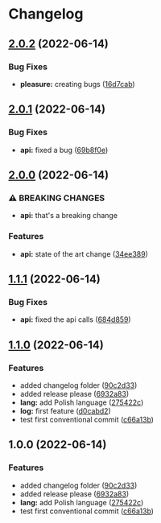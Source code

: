 # Changelog

## [2.0.2](https://github.com/denis-emanuel/node_tests/compare/v2.0.1...v2.0.2) (2022-06-14)


### Bug Fixes

* **pleasure:** creating bugs ([16d7cab](https://github.com/denis-emanuel/node_tests/commit/16d7cab41fb7a869101e3bcae930f201961dfe18))

## [2.0.1](https://github.com/denis-emanuel/node_tests/compare/v2.0.0...v2.0.1) (2022-06-14)


### Bug Fixes

* **api:** fixed a bug ([69b8f0e](https://github.com/denis-emanuel/node_tests/commit/69b8f0eee3666ec6ed143c49c62c2936bf830fee))

## [2.0.0](https://github.com/denis-emanuel/node_tests/compare/v1.1.1...v2.0.0) (2022-06-14)


### ⚠ BREAKING CHANGES

* **api:** that's a breaking change

### Features

* **api:** state of the art change ([34ee389](https://github.com/denis-emanuel/node_tests/commit/34ee389276a7b2dc1dcc3b985ef75e8d8e7bb5f3))

## [1.1.1](https://github.com/denis-emanuel/node_tests/compare/v1.1.0...v1.1.1) (2022-06-14)


### Bug Fixes

* **api:** fixed the api calls ([684d859](https://github.com/denis-emanuel/node_tests/commit/684d8591cff3a33fd679a85079e63de874601dc4))

## [1.1.0](https://github.com/denis-emanuel/node_tests/compare/v1.0.0...v1.1.0) (2022-06-14)


### Features

* added changelog folder ([90c2d33](https://github.com/denis-emanuel/node_tests/commit/90c2d33777e3803ce5b980b20338792dee78a659))
* added release please ([6932a83](https://github.com/denis-emanuel/node_tests/commit/6932a839358d8e2a497651cfd3b1b5e3636cfcbe))
* **lang:** add Polish language ([275422c](https://github.com/denis-emanuel/node_tests/commit/275422c960d5ec573bbd3833515e8c6e93431d5d))
* **log:** first feature ([d0cabd2](https://github.com/denis-emanuel/node_tests/commit/d0cabd225b090838b371bde14bbe79162f2bf566))
* test first conventional commit ([c66a13b](https://github.com/denis-emanuel/node_tests/commit/c66a13b4f0097473b0901935c9f0ef78e10cc4d0))

## 1.0.0 (2022-06-14)


### Features

* added changelog folder ([90c2d33](https://github.com/denis-emanuel/node_tests/commit/90c2d33777e3803ce5b980b20338792dee78a659))
* added release please ([6932a83](https://github.com/denis-emanuel/node_tests/commit/6932a839358d8e2a497651cfd3b1b5e3636cfcbe))
* **lang:** add Polish language ([275422c](https://github.com/denis-emanuel/node_tests/commit/275422c960d5ec573bbd3833515e8c6e93431d5d))
* test first conventional commit ([c66a13b](https://github.com/denis-emanuel/node_tests/commit/c66a13b4f0097473b0901935c9f0ef78e10cc4d0))
